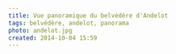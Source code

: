 ```yaml
---
title: Vue panoramique du belvédère d'Andelot
tags: belvédère, andelot, panorama
photo: andelot.jpg
created: 2014-10-04 15:59
---
```

